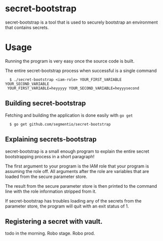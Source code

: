 # secret-bootstrap
secret-bootstrap is a tool that is used to securely bootstrap an environment
that contains secrets.

# Usage
Running the program is very easy once the source code is built.

The entire secret-bootstrap process when successful is a single command
```
  $ ./secret-bootstrap <iam-role> YOUR_FIRST_VARIABLE YOUR_SECOND_VARIABLE
 YOUR_FIRST_VARIABLE=heyyyyy YOUR_SECOND_VARIABLE=heyyysecond

```

## Building secret-bootstrap
Fetching and building the application is done easily with `go get`

```
  $ go get github.com/segmentio/secret-bootstrap
```

## Explaining secrets-bootstrap
secret-bootstrap is a small enough program to explain the entire secret
bootstrapping process in a short paragraph!

The first argument to your program is the IAM role that your program is assuming
the role off. All arguments after the role are variables that are loaded from
the secure parameter store.

The result from the secure parameter store is then printed to the command line
with the role information stripped from it.

If secret-bootstrap has troubles loading any of the secrets from the parameter
store, the program will quit with an exit status of 1.

## Registering a secret with vault.
todo in the morning. Robo stage. Robo prod.

